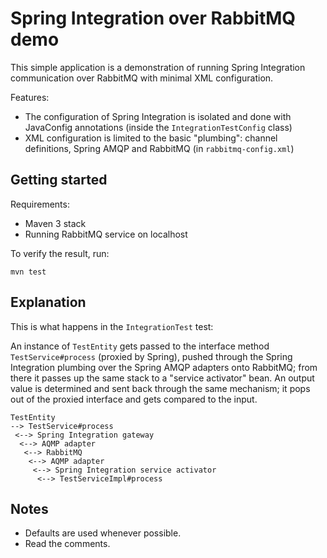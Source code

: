 # Spring Integration over RabbitMQ demo

This simple application is a demonstration of running Spring Integration communication over RabbitMQ with minimal XML configuration.

Features:

 * The configuration of Spring Integration is isolated and done with JavaConfig annotations (inside the `IntegrationTestConfig` class)
 * XML configuration is limited to the basic "plumbing": channel definitions, Spring AMQP and RabbitMQ (in `rabbitmq-config.xml`)

## Getting started

Requirements:

 * Maven 3 stack
 * Running RabbitMQ service on localhost

To verify the result, run:

	mvn test
	
## Explanation

This is what happens in the `IntegrationTest` test:

An instance of `TestEntity` gets passed to the interface method `TestService#process` (proxied by Spring), pushed through the Spring Integration plumbing over the Spring AMQP adapters onto RabbitMQ; from there it passes up the same stack to a "service activator" bean. An output value is determined and sent back through the same mechanism; it pops out of the proxied interface and gets compared to the input.

	TestEntity 
	--> TestService#process 
	 <--> Spring Integration gateway
	  <--> AQMP adapter
 	   <--> RabbitMQ
  	    <--> AQMP adapter
	     <--> Spring Integration service activator
	      <--> TestServiceImpl#process

## Notes

 * Defaults are used whenever possible.
 * Read the comments.